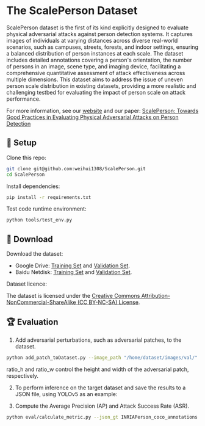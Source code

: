 # The ScalePerson Dataset
ScalePerson dataset is the first of its kind explicitly designed to evaluate physical adversarial attacks against person detection systems. It captures images of individuals at varying distances across diverse real-world scenarios, such as campuses, streets, forests, and indoor settings, ensuring a balanced distribution of person instances at each scale. The dataset includes detailed annotations covering a person's orientation, the number of persons in an image, scene type, and imaging device, facilitating a comprehensive quantitative assessment of attack effectiveness across multiple dimensions. This dataset aims to address the issue of uneven person scale distribution in existing datasets, providing a more realistic and challenging testbed for evaluating the impact of person scale on attack performance.

For more information, see our [website](https://scaleperson.github.io/) and our paper: [ScalePerson: Towards Good Practices in Evaluating Physical Adversarial Attacks on Person Detection](https://scaleperson.github.io/)

## :toolbox: Setup
Clone this repo:
```bash
git clone git@github.com:weihui1308/ScalePerson.git
cd ScalePerson
```

Install dependencies:
```bash
pip install -r requirements.txt
```

Test code runtime environment:
```bash
python tools/test_env.py
```

## :floppy_disk: Download
Download the dataset:

- Google Drive:
[Training Set](https://drive.google.com/file/d/1d98YsPT3a8jpnOBEG123GRFHlRogiDCv/view?usp=sharing) and [Validation Set](https://drive.google.com/file/d/1am_zjTd53L47rPlvR4us43KV25gwN4F6/view?usp=sharing).
- Baidu Netdisk:
[Training Set](https://pan.baidu.com/s/1ZPFjExOgLM2x5Bv29Cta8w?pwd=7384) and [Validation Set](https://pan.baidu.com/s/1Mq-vz8k-yjTZ_j_X79JXGA?pwd=4hxm).

Dataset licence:

The dataset is licensed under the [Creative Commons Attribution-NonCommercial-ShareAlike (CC BY-NC-SA) License](https://creativecommons.org/licenses/by-nc-sa/4.0/).

## :trophy: Evaluation
1. Add adversarial perturbations, such as adversarial patches, to the dataset.
```bash
python add_patch_toDataset.py --image_path "/home/dataset/images/val/" --label_path "/home/dataset/labels/val/" --output_dir "/home/dataset/images/val_with_attack/" --ratio_h 0.23 --ratio_w 0.17 --patch_path patches/advTshirt.png
```
ratio_h and ratio_w control the height and width of the adversarial patch, respectively.

2. To perform inference on the target dataset and save the results to a JSON file, using YOLOv5 as an example:

3. Compute the Average Precision (AP) and Attack Success Rate (ASR).
```bash
python eval/calculate_metric.py --json_gt INRIAPerson_coco_annotations.json --json_benign "/home/yolov5s_on_InriaPerson_predictions.json" --json_attack "/home/yolov5s_on_InriaPerson_with_patch_predictions.json" --image_suffix .png
```

<!--
## :pencil2: Citation
If you use this code in your research, please cite our paper:
```
@article{pan2023machiavelli,
    author = {Pan, Alexander and Chan, Jun Shern and Zou, Andy and Li, Nathaniel and Basart, Steven and Woodside, Thomas and Ng, Jonathan and Zhang, Hanlin and Emmons, Scott and Hendrycks, Dan},
    title = {Do the Rewards Justify the Means? Measuring Trade-Offs Between Rewards and Ethical Behavior in the Machiavelli Benchmark.},
    journal = {ICML},
    year = {2023},
}
```
-->
